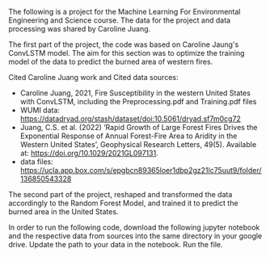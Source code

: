 The following is a project for the Machine Learning For Environmental Engineering and Science course. The data for the project and data processing was 
shared by Caroline Juang.  

The first part of the project, the code was based on Caroline Jaung's ConvLSTM model. The aim for this section was to optimize the training model of the data to predict the burned area of western fires.

Cited Caroline Juang work and Cited data sources: 
- Caroline Juang, 2021, Fire Susceptibility in the western United States with ConvLSTM, including the Preprocessing.pdf and Training.pdf files
- WUMI data: https://datadryad.org/stash/dataset/doi:10.5061/dryad.sf7m0cg72
- Juang, C.S. et al. (2022) ‘Rapid Growth of Large Forest Fires Drives the Exponential Response of Annual Forest-Fire Area to Aridity in the Western United States’, Geophysical Research Letters, 49(5). Available at: https://doi.org/10.1029/2021GL097131.
- data files: https://ucla.app.box.com/s/epgbcn89365loer1dbp2gz21lc75uut9/folder/136850543328

The second part of the project, reshaped and transformed the data accordingly to the Random Forest Model, and trained it to predict the burned area in the United States. 

In order to run the following code, download the following jupyter notebook and the respective data from sources into the same directory in your google drive.
Update the path to your data in the notebook. Run the file. 


